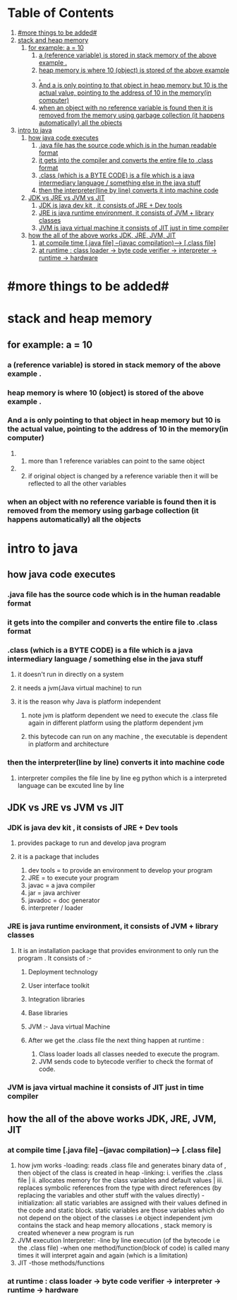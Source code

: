 # Table of Contents

1.  [#more things to be added#](#orgf588c1d)
2.  [stack and heap memory](#org177d3f0)
    1.  [for example: a = 10](#org6f0cdce)
        1.  [a (reference variable) is stored in stack memory of the above example .](#org9e86f44)
        2.  [heap memory is where 10 (object) is stored of the above example .](#org4dcb556)
        3.  [And a is only pointing to that object in heap memory but 10 is the actual value, pointing to the address of 10 in the memory(in computer)](#orgdc610a2)
        4.  [when an object with no reference variable is found then it is removed from the memory using garbage collection (it happens automatically) all the objects](#org6c6f3c3)
3.  [intro to java](#orgb512496)
    1.  [how java code executes](#org4db494d)
        1.  [.java file has the source code which is in the human readable format](#org5d3a030)
        2.  [it gets into the compiler and converts the entire file to .class format](#org0a5b956)
        3.  [.class (which is a BYTE CODE) is a file which is a java intermediary language / something else in the java stuff](#orgf6b7a6e)
        4.  [then the interpreter(line by line) converts it into machine code](#orgc2c9727)
    2.  [JDK vs JRE vs JVM vs JIT](#orgaf196a0)
        1.  [JDK is java dev kit , it consists of JRE + Dev tools](#orgcfccf07)
        2.  [JRE is java runtime environment, it consists of JVM + library classes](#org8bab48a)
        3.  [JVM is java virtual machine it consists of JIT just in time compiler](#org1072cc1)
    3.  [how the all of the above works JDK, JRE, JVM, JIT](#org83cdc1a)
        1.  [at compile time [.java file] &#x2013;(javac compilation)&#x2013;&#x2014;> [.class file]](#orgc74e0eb)
        2.  [at runtime : class loader -> byte code verifier -> interpreter -> runtime -> hardware](#org0ef9f3e)

<a id="orgf588c1d"></a>

# #more things to be added#

<a id="org177d3f0"></a>

# stack and heap memory

<a id="org6f0cdce"></a>

## for example: a = 10

<a id="org9e86f44"></a>

### a (reference variable) is stored in stack memory of the above example .

<a id="org4dcb556"></a>

### heap memory is where 10 (object) is stored of the above example .

<a id="orgdc610a2"></a>

### And a is only pointing to that object in heap memory but 10 is the actual value, pointing to the address of 10 in the memory(in computer)

1.  1. more than 1 reference variables can point to the same object

2.  2. if original object is changed by a reference variable then it will be reflected to all the other variables

<a id="org6c6f3c3"></a>

### when an object with no reference variable is found then it is removed from the memory using garbage collection (it happens automatically) all the objects

<a id="orgb512496"></a>

# intro to java

<a id="org4db494d"></a>

## how java code executes

<a id="org5d3a030"></a>

### .java file has the source code which is in the human readable format

<a id="org0a5b956"></a>

### it gets into the compiler and converts the entire file to .class format

<a id="orgf6b7a6e"></a>

### .class (which is a BYTE CODE) is a file which is a java intermediary language / something else in the java stuff

1.  it doesn't run in directly on a system

2.  it needs a jvm(Java virtual machine) to run

3.  it is the reason why Java is platform independent

    1.  note jvm is platform dependent we need to execute the .class file again in different platform using the platform dependent jvm

    2.  this bytecode can run on any machine , the executable is dependent in platform and architecture

<a id="orgc2c9727"></a>

### then the interpreter(line by line) converts it into machine code

1.  interpreter compiles the file line by line eg python which is a interpreted language can be excuted line by line

<a id="orgaf196a0"></a>

## JDK vs JRE vs JVM vs JIT

<a id="orgcfccf07"></a>

### JDK is java dev kit , it consists of JRE + Dev tools

1.  provides package to run and develop java program

2.  it is a package that includes

    1.  dev tools = to provide an environment to develop your program
    2.  JRE = to execute your program
    3.  javac = a java compiler
    4.  jar = java archiver
    5.  javadoc = doc generator
    6.  interpreter / loader

<a id="org8bab48a"></a>

### JRE is java runtime environment, it consists of JVM + library classes

1.  It is an installation package that provides environment to only run the program . It consists of :-

    1.  Deployment technology
    2.  User interface toolkit
    3.  Integration libraries
    4.  Base libraries
    5.  JVM :- Java virtual Machine

    6.  After we get the .class file the next thing happen at runtime :

        1.  Class loader loads all classes needed to execute the program.
        2.  JVM sends code to bytecode verifier to check the format of code.

<a id="org1072cc1"></a>

### JVM is java virtual machine it consists of JIT just in time compiler

<a id="org83cdc1a"></a>

## how the all of the above works JDK, JRE, JVM, JIT

<a id="orgc74e0eb"></a>

### at compile time [.java file] &#x2013;(javac compilation)&#x2013;&#x2014;> [.class file]

1.  how jvm works
    -loading: reads .class file and generates binary data of , then object of the class is created in heap
    -linking: i. verifies the .class file | ii. allocates memory for the class variables and default values | iii. replaces symbolic references from the type with direct references (by replacing the variables and other stuff with the values directly)
    -initialization: all static variables are assigned with their values defined in the code and static block. static variables are those variables which do not depend on the object of the classes i.e object independent
    jvm contains the stack and heap memory allocations , stack memory is created whenever a new program is run
2.  JVM execution
    Interpreter:
    -line by line execution (of the bytecode i.e the .class file)
    -when one method/function(block of code) is called many times it will interpret again and again (which is a limitation)
3.  JIT
    -those methods/functions

<a id="org0ef9f3e"></a>

### at runtime : class loader -> byte code verifier -> interpreter -> runtime -> hardware
